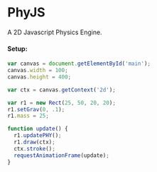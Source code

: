 # PhyJS
A 2D Javascript Physics Engine.

#### Setup:
```javascript
var canvas = document.getElementById('main');
canvas.width = 100;
canvas.height = 400;

var ctx = canvas.getContext('2d');

var r1 = new Rect(25, 50, 20, 20);
r1.setGrav(0, .1);
r1.mass = 25;

function update() {
  r1.updatePHY();
  r1.draw(ctx);
  ctx.stroke();
  requestAnimationFrame(update);
}
```
